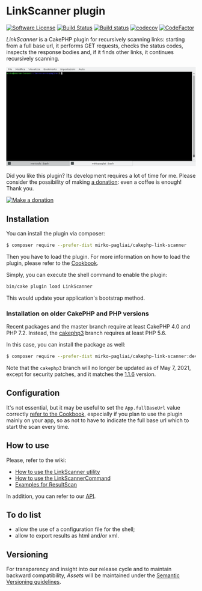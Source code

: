 # LinkScanner plugin

[![Software License](https://img.shields.io/badge/license-MIT-brightgreen.svg?style=flat-square)](LICENSE.txt)
[![Build Status](https://api.travis-ci.org/mirko-pagliai/cakephp-link-scanner.svg?branch=master)](https://travis-ci.org/mirko-pagliai/cakephp-link-scanner)
[![Build status](https://ci.appveyor.com/api/projects/status/hqk7fxtad6r75wk3?svg=true)](https://ci.appveyor.com/project/mirko-pagliai/cakephp-link-scanner)
[![codecov](https://codecov.io/gh/mirko-pagliai/cakephp-link-scanner/branch/master/graph/badge.svg)](https://codecov.io/gh/mirko-pagliai/cakephp-link-scanner)
[![CodeFactor](https://www.codefactor.io/repository/github/mirko-pagliai/cakephp-link-scanner/badge)](https://www.codefactor.io/repository/github/mirko-pagliai/cakephp-link-scanner)

*LinkScanner* is a CakePHP plugin for recursively scanning links: starting from
a full base url, it performs GET requests, checks the status codes, inspects the
response bodies and, if it finds other links, it continues recursively scanning.

![gif of terminal](https://github.com/mirko-pagliai/cakephp-link-scanner/raw/master/docs/tty.gif)

Did you like this plugin? Its development requires a lot of time for me.
Please consider the possibility of making [a donation](//paypal.me/mirkopagliai):
even a coffee is enough! Thank you.

[![Make a donation](https://www.paypalobjects.com/webstatic/mktg/logo-center/logo_paypal_carte.jpg)](//paypal.me/mirkopagliai)

## Installation
You can install the plugin via composer:
```bash
$ composer require --prefer-dist mirko-pagliai/cakephp-link-scanner
```

Then you have to load the plugin. For more information on how to load the plugin,
please refer to the [Cookbook](//book.cakephp.org/4.0/en/plugins.html#loading-a-plugin).

Simply, you can execute the shell command to enable the plugin:
```bash
bin/cake plugin load LinkScanner
```
This would update your application's bootstrap method.

### Installation on older CakePHP and PHP versions
Recent packages and the master branch require at least CakePHP 4.0 and PHP 7.2.
Instead, the [cakephp3](//github.com/mirko-pagliai/cakephp-link-scanner/tree/cakephp3) branch
requires at least PHP 5.6.

In this case, you can install the package as well:
```bash
$ composer require --prefer-dist mirko-pagliai/cakephp-link-scanner:dev-cakephp3
```

Note that the `cakephp3` branch will no longer be updated as of May 7, 2021,
except for security patches, and it matches the
[1.1.6](//github.com/mirko-pagliai/cakephp-link-scanner/releases/tag/1.1.6) version.

## Configuration
It's not essential, but it may be useful to set the `App.fullBaseUrl` value
correctly [refer to the Cookbook](//book.cakephp.org/4.0/en/development/configuration.html#general-configuration),
especially if you plan to use the plugin mainly on your app, so as not to have
to indicate the full base url which to start the scan every time.

## How to use
Please, refer to the wiki:
*   [How to use the LinkScanner utility](//github.com/mirko-pagliai/cakephp-link-scanner/wiki/How-to-use-the-LinkScanner-utility)
*   [How to use the LinkScannerCommand](//github.com/mirko-pagliai/cakephp-link-scanner/wiki/How-to-use-the-LinkScannerCommand)
*   [Examples for ResultScan](//github.com/mirko-pagliai/cakephp-link-scanner/wiki/Examples-for-ResultScan)

In addition, you can refer to our [API](//mirko-pagliai.github.io/cakephp-link-scanner).

## To do list
*   allow the use of a configuration file for the shell;
*   allow to export results as html and/or xml.

## Versioning
For transparency and insight into our release cycle and to maintain backward
compatibility, *Assets* will be maintained under the
[Semantic Versioning guidelines](//semver.org).
